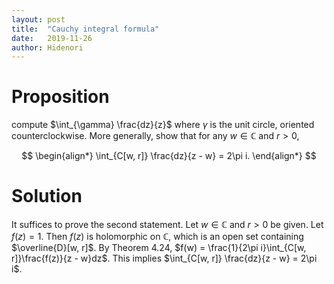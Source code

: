 ```yaml
---
layout: post
title:  "Cauchy integral formula"
date:   2019-11-26
author: Hidenori
---
```


# Proposition
compute $\int_{\gamma} \frac{dz}{z}$ where $\gamma$ is the unit circle, oriented counterclockwise.
More generally, show that for any $w \in \mathbb{C}$ and $r > 0$,

$$
\begin{align*}
  \int_{C[w, r]} \frac{dz}{z - w} = 2\pi i.
\end{align*}
$$

# Solution
It suffices to prove the second statement.
Let $w \in \mathbb{C}$ and $r > 0$ be given.
Let $f(z) = 1$.
Then $f(z)$ is holomorphic on $\mathbb{C}$, which is an open set containing $\overline{D}[w, r]$.
By Theorem 4.24, $f(w) = \frac{1}{2\pi i}\int_{C[w, r]}\frac{f(z)}{z - w}dz$.
This implies $\int_{C[w, r]} \frac{dz}{z - w} = 2\pi i$.
